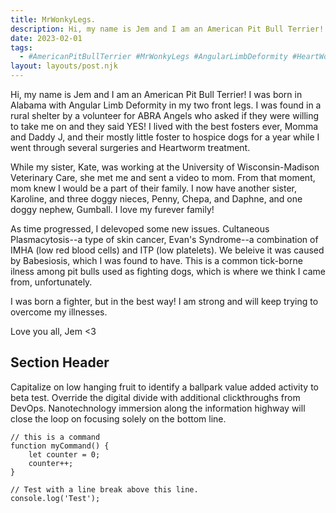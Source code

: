 ```yaml
---
title: MrWonkyLegs.
description: Hi, my name is Jem and I am an American Pit Bull Terrier!
date: 2023-02-01
tags:
  - #AmericanPitBullTerrier #MrWonkyLegs #AngularLimbDeformity #HeartWormSurvivor #CaninePlasmacytosis #Babesiosis #EvansSyndrome
layout: layouts/post.njk
---
```


Hi, my name is Jem and I am an American Pit Bull Terrier! I was born in Alabama with Angular Limb Deformity in my two front legs. I was found in a rural shelter by a volunteer for ABRA Angels who asked if they were willing to take me on and they said YES! I lived with the best fosters ever, Momma and Daddy J, and their mostly little foster to hospice dogs for a year while I went through several surgeries and Heartworm treatment.

While my sister, Kate, was working at the University of Wisconsin-Madison Veterinary Care, she met me and sent a video to mom. From that moment, mom knew I would be a part of their family. I now have another sister, Karoline, and three doggy nieces, Penny, Chepa, and Daphne, and one doggy nephew, Gumball. I love my furever family!

As time progressed, I delevoped some new issues. Cultaneous Plasmacytosis--a type of skin cancer, Evan's Syndrome--a combination of IMHA (low red blood cells) and ITP (low platelets). We beleive it was caused by Babesiosis, which I was found to have. This is a common tick-borne ilness among pit bulls used as fighting dogs, which is where we think I came from, unfortunately.

I was born a fighter, but in the best way! I am strong and will keep trying to overcome my illnesses.

Love you all,
Jem <3

## Section Header

Capitalize on low hanging fruit to identify a ballpark value added activity to beta test. Override the digital divide with additional clickthroughs from DevOps. Nanotechnology immersion along the information highway will close the loop on focusing solely on the bottom line.

```text/2-3
// this is a command
function myCommand() {
	let counter = 0;
	counter++;
}

// Test with a line break above this line.
console.log('Test');
```
